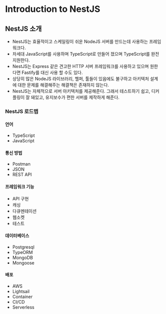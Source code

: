 # Introduction to NestJS

## NestJS 소개
- NestJS는 효율적이고 스케일링이 쉬운 NodeJS 서버를 만드는데 사용하는 프레임워크다.
- 차세대 JavaScript를 사용하며 TypeScript로 만들어 졌으며 TypeScript를 완전 지원한다.
- NestJS는 Express 같은 견고한 HTTP 서버 프레임워크를 사용하고 있으며 원한다면 Fastify를 대신 사용 할 수도 있다.
- 상당히 많은 NodeJS 라이브러리, 헬퍼, 툴들이 있음에도 불구하고 아키텍처 설계에 대한 문제를 해결해주는 해결책은 존재하지 않는다.
- NestJS는 자체적으로 서버 아키텍처를 제공해준다. 그래서 테스트하기 쉽고, 디커플링이 잘 돼있고, 유지보수가 편한 서버를 제작하게 해준다.

### NestJS 로드맵
#### 언어
- TypeScript
- JavaScript
#### 통신 방법
- Postman
- JSON
- REST API
#### 프레임워크 기능
- API 구현
- 캐싱
- 다큐멘테이션
- 웹소켓
- 테스트
#### 데이터베이스
- Postgresql
- TypeORM
- MongoDB
- Mongoose
#### 배포
- AWS
- Lightsail
- Container
- CI/CD
- Serverless
